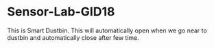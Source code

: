 # Sensor-Lab-GID18
This is Smart Dustbin. This will automatically open when we go near to dustbin and automatically close after few time.
